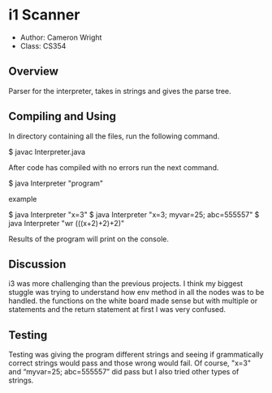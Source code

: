 # i1 Scanner 

* Author: Cameron Wright
* Class: CS354

## Overview

Parser for the interpreter, takes in strings and gives the parse tree.

## Compiling and Using

In directory containing all the files, run the following command.

$ javac Interpreter.java

After code has compiled with no errors run the next command.

$ java Interpreter "program"

example 

$ java Interpreter "x=3"
$ java Interpreter "x=3; myvar=25; abc=555557"
$ java Interpreter "wr (((x+2)+2)+2)"

Results of the program will print on the console.

## Discussion

i3 was more challenging than the previous projects.  I think 
my biggest stuggle was trying to understand how env method in
all the nodes was to be handled.  the functions on the white
board made sense but with multiple or statements and the 
return statement at first I was very confused.

## Testing

Testing was giving the program different strings and seeing if
 grammatically correct strings would pass and those wrong 
 would fail.  Of course, "x=3" and “myvar=25; abc=555557” did 
 pass but I also tried other types of strings.